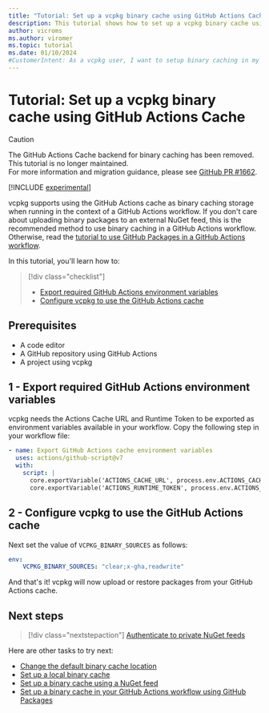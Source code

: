 ```yaml
---
title: "Tutorial: Set up a vcpkg binary cache using GitHub Actions Cache"
description: This tutorial shows how to set up a vcpkg binary cache using a NuGet feed hosted using GitHub Actions Cache
author: vicroms
ms.author: viromer
ms.topic: tutorial
ms.date: 01/10/2024
#CustomerIntent: As a vcpkg user, I want to setup binary caching in my GitHub Actions workflow using GitHub Packages as the binary cache storage
---
```

# Tutorial: Set up a vcpkg binary cache using GitHub Actions Cache

> [!CAUTION]
> The GitHub Actions Cache backend for binary caching has been removed. This tutorial is no longer maintained.  
> For more information and migration guidance, please see [GitHub PR #1662](https://github.com/microsoft/vcpkg-tool/pull/1662).

[!INCLUDE [experimental](../../includes/experimental.md)]

vcpkg supports using the GitHub Actions cache as binary caching storage when running in the context of
a GitHub Actions workflow. If you don't care about uploading binary packages to an external NuGet
feed, this is the recommended method to use binary caching in a GitHub Actions workflow. Otherwise,
read the [tutorial to use GitHub Packages in a GitHub Actions
workflow](binary-caching-github-packages.md).

In this tutorial, you'll learn how to:

> [!div class="checklist"]
>
> * [Export required GitHub Actions environment variables](#1---export-required-github-actions-environment-variables)
> * [Configure vcpkg to use the GitHub Actions
>   cache](#2---configure-vcpkg-to-use-the-github-actions-cache)

## Prerequisites

* A code editor
* A GitHub repository using GitHub Actions
* A project using vcpkg

## 1 - Export required GitHub Actions environment variables

vcpkg needs the Actions Cache URL and Runtime Token to be exported as environment variables
available in your workflow. Copy the following step in your workflow file:

```YAML
- name: Export GitHub Actions cache environment variables
  uses: actions/github-script@v7
  with:
    script: |
      core.exportVariable('ACTIONS_CACHE_URL', process.env.ACTIONS_CACHE_URL || '');
      core.exportVariable('ACTIONS_RUNTIME_TOKEN', process.env.ACTIONS_RUNTIME_TOKEN || '');
```

## 2 - Configure vcpkg to use the GitHub Actions cache

Next set the value of `VCPKG_BINARY_SOURCES` as follows:

```YAML
env: 
    VCPKG_BINARY_SOURCES: "clear;x-gha,readwrite"
```

And that's it! vcpkg will now upload or restore packages from your GitHub Actions cache.

## Next steps

> [!div class="nextstepaction"]
> [Authenticate to private NuGet feeds](../reference/binarycaching.md#nuget-credentials)

Here are other tasks to try next:

* [Change the default binary cache location](binary-caching-default.md)
* [Set up a local binary cache](binary-caching-local.md)
* [Set up a binary cache using a NuGet feed](binary-caching-nuget.md)
* [Set up a binary cache in your GitHub Actions workflow using GitHub Packages](binary-caching-github-packages.md)
